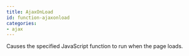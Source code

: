 ```yaml
---
title: AjaxOnLoad
id: function-ajaxonload
categories:
- ajax
---
```


Causes the specified JavaScript function to run when the page loads.
